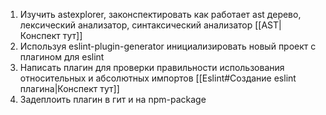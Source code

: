1) Изучить astexplorer, законспектировать как работает ast дерево, лексический анализатор, синтаксический анализатор [[AST|Конспект тут]]
2) Используя eslint-plugin-generator инициализировать новый проект с плагином для eslint
3) Написать плагин для проверки правильности использования относительных и абсолютных импортов [[Eslint#Создание eslint плагина|Конспект тут]]
4) Задеплоить плагин в гит и на npm-package